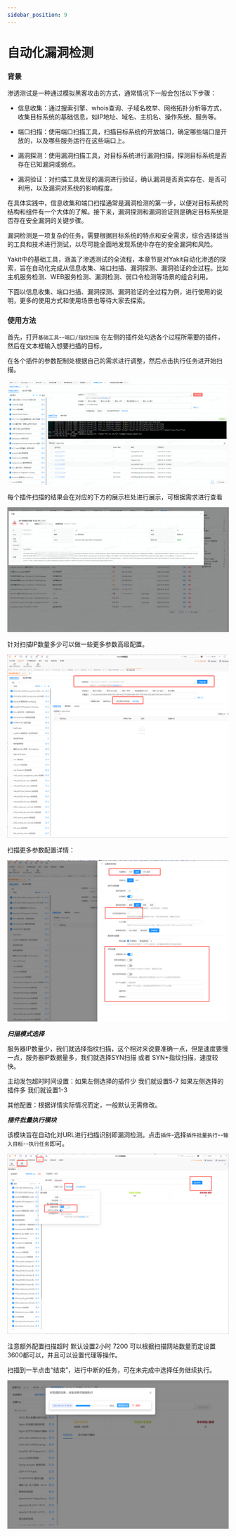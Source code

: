 ```yaml
---
sidebar_position: 9
---
```


# 自动化漏洞检测

### 背景

渗透测试是一种通过模拟黑客攻击的方式，通常情况下一般会包括以下步骤：

- 信息收集：通过搜索引擎、whois查询、子域名枚举、网络拓扑分析等方式，收集目标系统的基础信息，如IP地址、域名、主机名、操作系统、服务等。

- 端口扫描：使用端口扫描工具，扫描目标系统的开放端口，确定哪些端口是开放的，以及哪些服务运行在这些端口上。

- 漏洞探测：使用漏洞扫描工具，对目标系统进行漏洞扫描，探测目标系统是否存在已知漏洞或弱点。

- 漏洞验证：对扫描工具发现的漏洞进行验证，确认漏洞是否真实存在、是否可利用，以及漏洞对系统的影响程度。

在具体实践中，信息收集和端口扫描通常是漏洞检测的第一步，以便对目标系统的结构和组件有一个大体的了解。接下来，漏洞探测和漏洞验证则是确定目标系统是否存在安全漏洞的关键步骤。

漏洞检测是一项复杂的任务，需要根据目标系统的特点和安全需求，综合选择适当的工具和技术进行测试，以尽可能全面地发现系统中存在的安全漏洞和风险。

Yakit中的基础工具，涵盖了渗透测试的全流程，本章节是对Yakit自动化渗透的探索，旨在自动化完成从信息收集、端口扫描、漏洞探测、漏洞验证的全过程。比如主机服务检测、WEB服务检测、漏洞检测、弱口令检测等场景的组合利用。

下面以信息收集、端口扫描、漏洞探测、漏洞验证的全过程为例，进行使用的说明，更多的使用方式和使用场景也等待大家去探索。

### 使用方法

首先，打开`基础工具`--`端口/指纹扫描` 在左侧的插件处勾选各个过程所需要的插件，然后在文本框输入想要扫描的目标，

在各个插件的参数配制处根据自己的需求进行调整，然后点击执行任务进开始扫描。

![](/img/products/yakit/auto-ip-1.png)

每个插件扫描的结果会在对应的下方的展示栏处进行展示，可根据需求进行查看

![](/img/products/yakit/auto-ip-2.png)

针对扫描IP数量多少可以做一些更多参数高级配置。

![](/img/products/yakit/auto-ip-3.png)

扫描更多参数配置详情：

![](/img/products/yakit/auto-ip-4.png)

***扫描模式选择***

服务器IP数量少，我们就选择指纹扫描，这个相对来说要准确一点，但是速度要慢一点，服务器IP数据量多，我们就选择SYN扫描 或者 SYN+指纹扫描，速度较快。

主动发包超时时间设置：如果左侧选择的插件少 我们就设置5-7 如果左侧选择的插件多 我们就设置1-3

其他配置：根据详情实际情况而定，一般默认无需修改。

***插件批量执行模块***

该模块旨在自动化对URL进行扫描识别即漏洞检测。点击`插件`-选择`插件批量执行`--`输入目标`--`执行任务`即可。

![](/img/products/yakit/url-auto-1.png)

注意额外配置扫描超时 默认设置2小时 7200 可以根据扫描网站数量而定设置3600都可以，并且可以设置代理等操作。

扫描到一半点击“结束”，进行中断的任务，可在未完成中选择任务继续执行。

![](/img/products/yakit/url-auto-2.png)

